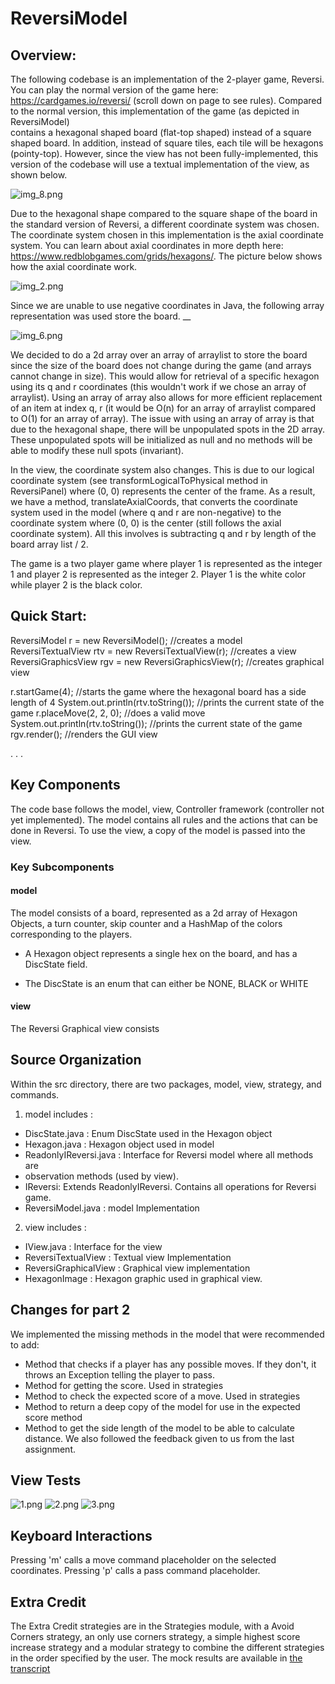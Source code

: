# ReversiModel
## Overview:
The following codebase is an implementation of the 2-player game, Reversi. 
You can play the normal version of the game here: https://cardgames.io/reversi/ (scroll down on page to see rules).
Compared to the normal version, this implementation of the game (as depicted in ReversiModel)  
contains a hexagonal shaped board (flat-top shaped) instead of a square shaped board.
In addition, instead of square tiles, each tile will be hexagons (pointy-top). However,
since the view has not been fully-implemented, this version of the codebase will use a
textual implementation of the view, as shown below. 

![img_8.png](images/img_8.png)

Due to the hexagonal shape compared to the square shape of the board in the standard 
version of Reversi, a different coordinate system was chosen. The coordinate system chosen in this 
implementation is the axial coordinate system. You can learn about axial coordinates in more depth here:
https://www.redblobgames.com/grids/hexagons/. The picture below 
shows how the axial coordinate work.

![img_2.png](images/img_2.png)

Since we are unable to use negative coordinates in Java, the following array representation was used
store the board. __

![img_6.png](images/img_6.png)

We decided to do a 2d array over an array of arraylist to store the board since the size of the board does not change
during the game (and arrays cannot change in size). This would allow for retrieval of a specific 
hexagon using its q and r coordinates (this wouldn't work if we chose an array of arraylist). Using an array 
of array also allows for more efficient replacement of an item at index q, r (it would be O(n) for an array of arraylist 
compared to O(1) for an array of array). The issue with 
using an array of array is that due to the hexagonal shape, there will be unpopulated spots in the 
2D array. These unpopulated spots will be initialized as null and no methods will be able to modify 
these null spots (invariant). 

In the view, the coordinate system also changes. This is due to our logical coordinate system
(see transformLogicalToPhysical method in ReversiPanel) where
(0, 0) represents the center of the frame. As a result, we have a method, translateAxialCoords, that 
converts the coordinate system used in the model (where q and r are non-negative) to the coordinate system 
where (0, 0) is the center (still follows the axial coordinate system). All this involves is subtracting
q and r by length of the board array list / 2. 

The game is a two player game where player 1 is represented as the integer 1 and player 2 is
represented as the integer 2. Player 1 is the white color while player 2 is the black color. 



## Quick Start:

ReversiModel r = new ReversiModel(); //creates a model
ReversiTextualView rtv = new ReversiTextualView(r); //creates a view
ReversiGraphicsView rgv = new ReversiGraphicsView(r); //creates graphical view

r.startGame(4); //starts the game where the hexagonal board has a side length of 4
System.out.println(rtv.toString()); //prints the current state of the game
r.placeMove(2, 2, 0); //does a valid move
System.out.println(rtv.toString()); //prints the current state of the game
rgv.render(); //renders the GUI view

.
.
.

## Key Components
The code base follows the model, view, Controller framework (controller not yet implemented).
The model contains all rules and the actions that can be done in Reversi. To use the view, 
a copy of the model is passed into the view.

### Key Subcomponents
#### model
The model consists of a board, represented as a 2d array of Hexagon Objects, a turn counter, skip counter
and a HashMap of the colors corresponding to the players.

* A Hexagon object represents a single hex on the board, and has a DiscState field.

* The DiscState is an enum that can either be NONE, BLACK or WHITE

#### view 
The Reversi Graphical view consists

## Source Organization
Within the src directory, there are two packages, model, view, strategy, and commands.

1. model includes :

* DiscState.java : Enum DiscState used in the Hexagon object
* Hexagon.java : Hexagon object used in model
* ReadonlyIReversi.java : Interface for Reversi model where all methods are 
* observation methods (used by view). 
* IReversi: Extends ReadonlyIReversi. Contains all operations for Reversi game. 
* ReversiModel.java : model Implementation

2. view includes :

* IView.java : Interface for the view
* ReversiTextualView : Textual view Implementation
* ReversiGraphicalView : Graphical view implementation
* HexagonImage : Hexagon graphic used in graphical view. 

## Changes for part 2
We implemented the missing methods in the model that were 
recommended to add:
* Method that checks if a player
has any possible moves. If they don't, it throws an Exception
telling the player to pass. 
* Method for getting the score. Used in strategies
* Method to check the expected score of a move. Used in strategies
* Method to return a deep copy of the model for use in the expected score
method
* Method to get the side length of the model to be able to calculate distance. 
We also followed the feedback given to us from 
the last assignment. 

## View Tests
![1.png](hw6%2FviewTestImages%2F1.png)
![2.png](hw6%2FviewTestImages%2F2.png)
![3.png](hw6%2FviewTestImages%2F3.png)


## Keyboard Interactions 
Pressing 'm' calls a move command placeholder on the selected coordinates. 
Pressing 'p' calls a pass command placeholder. 

## Extra Credit
The Extra Credit strategies are in the Strategies module, with a Avoid Corners strategy, an only use corners
strategy, a simple highest score increase strategy and a modular strategy
to combine the different strategies in the order specified by the user. The 
mock results are available in [the transcript](strategy-transcript.txt)

